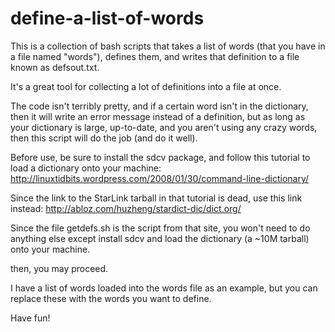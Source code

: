 define-a-list-of-words
======================

This is a collection of bash scripts that takes a list of words (that you have in a file named "words"), defines them, and writes that definition to a file known as defsout.txt.

It's a great tool for collecting a lot of definitions into a file at once. 

The code isn't terribly pretty, and if a certain word isn't in the dictionary, then it will write an error message instead of a definition, but as long as your dictionary is large, up-to-date, and you aren't using any crazy words, then this script will do the job (and do it well).

Before use, be sure to install the sdcv package, and follow this tutorial to load a dictionary onto your machine:
http://linuxtidbits.wordpress.com/2008/01/30/command-line-dictionary/

Since the link to the StarLink tarball in that tutorial is dead, use this link instead:
http://abloz.com/huzheng/stardict-dic/dict.org/

Since the file getdefs.sh is the script from that site, you won't need to do anything else except install sdcv and load the dictionary (a ~10M tarball) onto your machine. 

then, you may proceed.

I have a list of words loaded into the words file as an example, but you can replace these with the words you want to define. 

Have fun!
